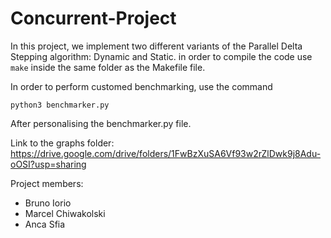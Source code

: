 # Concurrent-Project

In this project, we implement two different variants of the Parallel Delta Stepping algorithm: Dynamic and Static.
in order to compile the code use `make` inside the same folder as the Makefile file.

In order to perform customed benchmarking, use the command

`python3 benchmarker.py` 

After personalising the benchmarker.py file.

Link to the graphs folder: https://drive.google.com/drive/folders/1FwBzXuSA6Vf93w2rZlDwk9j8Adu-oOSI?usp=sharing

Project members: 
- Bruno Iorio 
- Marcel Chiwakolski
- Anca Sfia

